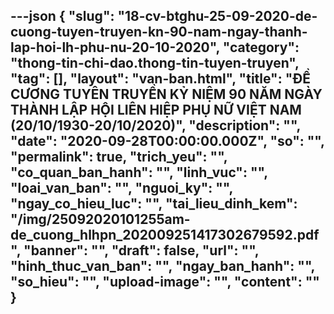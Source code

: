 ---json
{
    "slug": "18-cv-btghu-25-09-2020-de-cuong-tuyen-truyen-kn-90-nam-ngay-thanh-lap-hoi-lh-phu-nu-20-10-2020",
    "category": "thong-tin-chi-dao.thong-tin-tuyen-truyen",
    "tag": [],
    "layout": "van-ban.html",
    "title": "ĐỀ CƯƠNG TUYÊN TRUYỀN KỶ NIỆM 90 NĂM NGÀY THÀNH LẬP HỘI LIÊN HIỆP PHỤ NỮ VIỆT NAM (20/10/1930-20/10/2020)",
    "description": "",
    "date": "2020-09-28T00:00:00.000Z",
    "so": "",
    "permalink": true,
    "trich_yeu": "",
    "co_quan_ban_hanh": "",
    "linh_vuc": "",
    "loai_van_ban": "",
    "nguoi_ky": "",
    "ngay_co_hieu_luc": "",
    "tai_lieu_dinh_kem": "/img/25092020101255am-de_cuong_hlhpn_202009251417302679592.pdf",
    "banner": "",
    "draft": false,
    "url": "",
    "hinh_thuc_van_ban": "",
    "ngay_ban_hanh": "",
    "so_hieu": "",
    "upload-image": "",
    "__content__": ""
}
---
